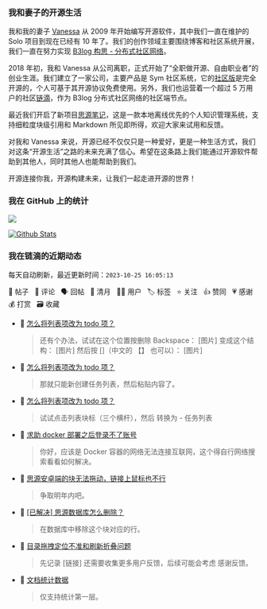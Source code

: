 ### 我和妻子的开源生活

我和我的妻子 [Vanessa](https://github.com/Vanessa219) 从 2009 年开始编写开源软件，其中我们一直在维护的 Solo 项目到现在已经有 10 年了。我们的创作领域主要围绕博客和社区系统开展，我们一直在努力实现 [B3log 构思 - 分布式社区网络](https://ld246.com/article/1546941897596)。

2018 年初，我和 Vanessa 从公司离职，正式开始了“全职做开源、自由职业者”的创业生涯。我们建立了一家公司，主要产品是 Sym 社区系统，它的[社区版](https://github.com/88250/symphony)是完全开源的，个人可基于其开源协议免费使用。另外，我们也运营着一个超过 5 万用户的社区[链滴](https://ld246.com)，作为 B3log 分布式社区网络的社区端节点。

最近我们开启了新项目[思源笔记](https://github.com/siyuan-note/siyuan)，这是一款本地离线优先的个人知识管理系统，支持细粒度块级引用和 Markdown 所见即所得，欢迎大家来试用和反馈。

对我和 Vanessa 来说，开源已经不仅仅只是一种爱好，更是一种生活方式，我们对这条“开源生活”之路的未来充满了信心。希望在这条路上我们能通过开源软件帮助到其他人，同时其他人也能帮助到我们。

开源连接你我，开源构建未来，让我们一起走进开源的世界！

### 我在 GitHub 上的统计

<a title="Hits" target="_blank" href="https://github.com/88250/88250"><img src="https://hits.b3log.org/88250/88250.svg"></a>

[![Github Stats](https://github-readme-stats.vercel.app/api?username=88250&theme=tokyonight&show_icons=true)](https://github.com/88250)

<!--events start -->

### 我在链滴的近期动态

每天自动刷新，最近更新时间：`2023-10-25 16:05:13`

📝 帖子 &nbsp; 💬 评论 &nbsp; 🗣 回帖 &nbsp; 🌙 清月 &nbsp; 👨‍💻 用户 &nbsp; 🏷️ 标签 &nbsp; ⭐️ 关注 &nbsp; 👍 赞同 &nbsp; 💗 感谢 &nbsp; 💰 打赏 &nbsp; 🗃 收藏

* 💬 [怎么将列表项改为 todo 项？](https://ld246.com/article/1698219072144/comment/1698219620273#comments)

  > 还有个办法，试试在这个位置按删除 Backspace： [图片] 变成这个结构： [图片] 然后按 []（中文的 【】 也可以）： [图片]
* 💬 [怎么将列表项改为 todo 项？](https://ld246.com/article/1698219072144/comment/1698219311262#comments)

  > 那就只能新创建任务列表，然后粘贴内容了。
* 💬 [怎么将列表项改为 todo 项？](https://ld246.com/article/1698219072144/comment/1698219202872#comments)

  > 试试点击列表块标（三个横杆），然后 转换为 - 任务列表
* 💬 [求助 docker 部署之后登录不了账号](https://ld246.com/article/1698218562403/comment/1698219080389#comments)

  > 你好，应该是 Docker 容器的网络无法连接互联网，这个得自行网络搜索看看如何解决。
* 💬 [思源安卓端的块无法拖动，链接上鼠标也不行](https://ld246.com/article/1698155939109/comment/1698215717829#comments)

  > 争取明年内吧。
* 💬 [[已解决] 思源数据库怎么删除？](https://ld246.com/article/1698209780507/comment/1698210206435#comments)

  > 在数据库中移除这个块对应的行。
* 💬 [目录拖拽定位不准和刷新折叠问题](https://ld246.com/article/1698200929032/comment/1698206139149#comments)

  > 先记录 [链接] 还需要收集更多用户反馈，后续可能会考虑 感谢反馈。
* 💬 [文档统计数据](https://ld246.com/article/1698203688224/comment/1698205854367#comments)

  > 仅支持统计第一层。


<!--events end -->
